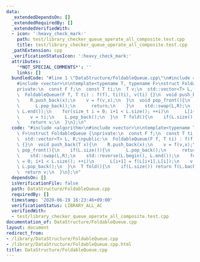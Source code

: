 ```yaml
---
data:
  _extendedDependsOn: []
  _extendedRequiredBy: []
  _extendedVerifiedWith:
  - icon: ':heavy_check_mark:'
    path: test/library_checker_queue_operate_all_composite.test.cpp
    title: test/library_checker_queue_operate_all_composite.test.cpp
  _pathExtension: cpp
  _verificationStatusIcon: ':heavy_check_mark:'
  attributes:
    '*NOT_SPECIAL_COMMENTS*': ''
    links: []
  bundledCode: "#line 1 \"DataStructure/FoldableQueue.cpp\"\n#include <algorithm>\n\
    #include <vector>\n\ntemplate<typename T, typename F>\nstruct FoldableQueue {\n\
    private:\n  const F f;\n  const T ti;\n  T v;\n  std::vector<T> L, R;\npublic:\n\
    \  FoldableQueue(F f, T ti) : f(f), ti(ti), v(ti) {}\n  void push_back(T x){\n\
    \    R.push_back(x);\n    v = f(v,x);\n  }\n  void pop_front(){\n    if(L.size()){\n\
    \      L.pop_back();\n      return;\n    }\n    std::swap(L,R);\n    std::reverse(L.begin(),\
    \ L.end());\n    for(size_t i = 0; i+1 < L.size(); ++i)\n      L[i+1] = f(L[i+1],L[i]);\n\
    \    v = ti;\n    L.pop_back();\n  }\n  T fold(){\n    if(L.size()) return f(L.back(),v);\n\
    \    return v;\n  }\n};\n"
  code: "#include <algorithm>\n#include <vector>\n\ntemplate<typename T, typename\
    \ F>\nstruct FoldableQueue {\nprivate:\n  const F f;\n  const T ti;\n  T v;\n\
    \  std::vector<T> L, R;\npublic:\n  FoldableQueue(F f, T ti) : f(f), ti(ti), v(ti)\
    \ {}\n  void push_back(T x){\n    R.push_back(x);\n    v = f(v,x);\n  }\n  void\
    \ pop_front(){\n    if(L.size()){\n      L.pop_back();\n      return;\n    }\n\
    \    std::swap(L,R);\n    std::reverse(L.begin(), L.end());\n    for(size_t i\
    \ = 0; i+1 < L.size(); ++i)\n      L[i+1] = f(L[i+1],L[i]);\n    v = ti;\n   \
    \ L.pop_back();\n  }\n  T fold(){\n    if(L.size()) return f(L.back(),v);\n  \
    \  return v;\n  }\n};\n"
  dependsOn: []
  isVerificationFile: false
  path: DataStructure/FoldableQueue.cpp
  requiredBy: []
  timestamp: '2020-06-19 16:23:46+09:00'
  verificationStatus: LIBRARY_ALL_AC
  verifiedWith:
  - test/library_checker_queue_operate_all_composite.test.cpp
documentation_of: DataStructure/FoldableQueue.cpp
layout: document
redirect_from:
- /library/DataStructure/FoldableQueue.cpp
- /library/DataStructure/FoldableQueue.cpp.html
title: DataStructure/FoldableQueue.cpp
---
```

